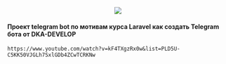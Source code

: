 <p align="center"><img src="https://laravel.com/assets/img/components/logo-laravel.svg"></p>

#### Проект telegram bot по мотивам курса Laravel как создать Telegram бота от DKA-DEVELOP

```
https://www.youtube.com/watch?v=kF4TXgzRx0w&list=PLD5U-C5KK50VJGLh7SxlGDb4ZCwTCRKNw

```
